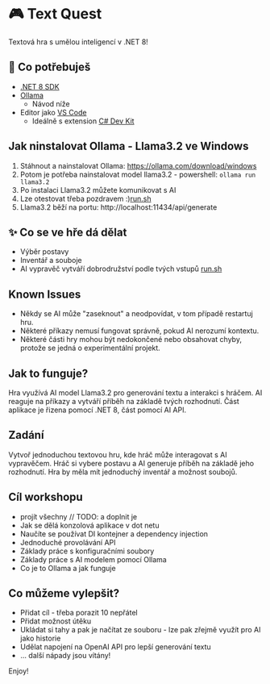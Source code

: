 # 🎮 Text Quest
Textová hra s umělou inteligencí v .NET 8!

## 🔧 Co potřebuješ
- [.NET 8 SDK](https://dotnet.microsoft.com/en-us/download/dotnet/8.0)
- [Ollama](https://ollama.com/download/windows)
  - Návod níže
- Editor jako [VS Code](https://code.visualstudio.com/download)
  - Ideálně s extension [C# Dev Kit](https://marketplace.visualstudio.com/items?itemName=ms-dotnettools.csdevkit)

## Jak ninstalovat Ollama - Llama3.2 ve Windows
1. Stáhnout a nainstalovat Ollama: https://ollama.com/download/windows
2. Potom je potřeba nainstalovat model llama3.2 - powershell: `ollama run llama3.2`
3. Po instalaci Llama3.2 můžete komunikovat s AI
4. Lze otestovat třeba pozdravem :)[run.sh](TextQuestDraft/run.sh)
5. Llama3.2 běží na portu: http://localhost:11434/api/generate

## ✨ Co se ve hře dá dělat
- Výběr postavy 
- Inventář a souboje
- AI vypravěč vytváří dobrodružství podle tvých vstupů
[run.sh](TextQuestDraft/run.sh)

## Known Issues
- Někdy se AI může "zaseknout" a neodpovídat, v tom případě restartuj hru.
- Některé příkazy nemusí fungovat správně, pokud AI nerozumí kontextu.
- Některé části hry mohou být nedokončené nebo obsahovat chyby, protože se jedná o experimentální projekt.

## Jak to funguje?
Hra využívá AI model Llama3.2 pro generování textu a interakci s hráčem. AI reaguje na příkazy a vytváří příběh na základě tvých rozhodnutí.
Část aplikace je řizena pomocí .NET 8, část pomocí AI API.

## Zadání
Vytvoř jednoduchou textovou hru, kde hráč může interagovat s AI vypravěčem. 
Hráč si vybere postavu a AI generuje příběh na základě jeho rozhodnutí. Hra by měla mít jednoduchý inventář a možnost soubojů.

## Cíl workshopu
- projít všechny // TODO: a doplnit je
- Jak se dělá konzolová aplikace v dot netu 
- Naučíte se používat DI kontejner a dependency injection
- Jednoduché provolávání API
- Základy práce s konfiguračními soubory
- Základy práce s AI modelem pomocí Ollama
- Co je to Ollama a jak funguje

## Co můžeme vylepšit?
- Přidat cíl - třeba porazit 10 nepřátel
- Přidat možnost útěku
- Ukládat si tahy a pak je načítat ze souboru - lze pak zřejmě využít pro AI jako historie
- Udělat napojení na OpenAI API pro lepší generování textu
- ... další nápady jsou vítány!

Enjoy!